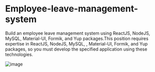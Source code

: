 # Employee-leave-management-system
Build an employee leave management system using ReactJS, NodeJS, MySQL, Material-UI, Formik, and Yup packages.This position requires expertise in ReactJS, NodeJS, MySQL, , Material-UI, Formik, and Yup packages, so you must develop the specified application using these technologies.

![image](https://github.com/user-attachments/assets/d4cf9531-fd14-4a6e-b6ef-64916a20a3ff)
